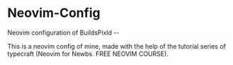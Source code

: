# Neovim-Config

Neovim configuration of BuildsPixld --

This is a neovim config of mine, made with the help of the tutorial series of typecraft (Neovim for Newbs. FREE NEOVIM COURSE).
